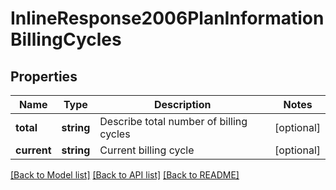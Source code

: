 # InlineResponse2006PlanInformationBillingCycles

## Properties
Name | Type | Description | Notes
------------ | ------------- | ------------- | -------------
**total** | **string** | Describe total number of billing cycles | [optional] 
**current** | **string** | Current billing cycle | [optional] 

[[Back to Model list]](../README.md#documentation-for-models) [[Back to API list]](../README.md#documentation-for-api-endpoints) [[Back to README]](../README.md)


